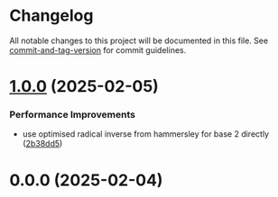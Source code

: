 # Changelog

All notable changes to this project will be documented in this file. See [commit-and-tag-version](https://github.com/absolute-version/commit-and-tag-version) for commit guidelines.

# [1.0.0](https://github.com/dmnsgn/halton/compare/v0.0.0...v1.0.0) (2025-02-05)


### Performance Improvements

* use optimised radical inverse from hammersley for base 2 directly ([2b38dd5](https://github.com/dmnsgn/halton/commit/2b38dd50199345c5506fc5d12ee48a1b8c3ede75))



# 0.0.0 (2025-02-04)
